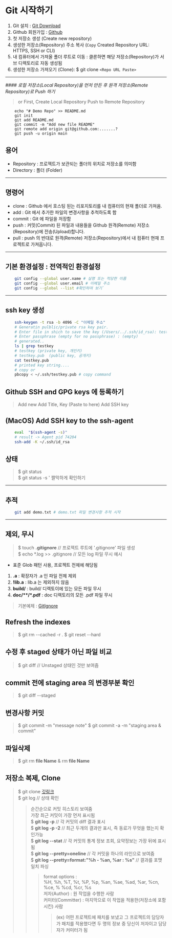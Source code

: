 # Git 시작하기
1. Git 설치 : [Git Download](https://git-scm.com "Git")
1. Github 회원가입 : [Github](https://github.com "Github")  
2. 첫 저장소 생성 (Create new repository)  
3. 생성한 저장소(Repository) 주소 복사 (`Copy` Created Repository URL: HTTPS, SSH or CLI)
4. 내 컴퓨터에서 가져올 폴더 루트로 이동 : 클론하면 해당 저장소(Repository)가 서브 디렉토리로 자동 생성됨  
5. 생성한 저장소 가져오기 (Clone): $ git clone `<Repo URL Paste>`
---

*#### 로컬 저장소(Local Repository)을 먼저 만든 후 원격 저장소(Remote Repository)로 Push 하기*
> or First, Create Local Repository Push to Remote Repository 
```pwsh
    echo "# Demo Repo" >> README.md
    git init
    git add README.md
    git commit -m "Add new file README"
    git remote add origin git@github.com:.......?
    git push -u origin main
```

## 용어
- Repository : 프로젝트가 보관되는 폴더의 위치로 저장소를 의미함
- Directory : 폴더 (Folder)
---

## 명령어
- clone : Github 에서 호스팅 된는 리포지토리를 내 컴퓨터의 현재 폴더로 가져옴.  
- add : Git 에서 추가한 파일의 변경사항을 추척하도록 함
- commit : Git 에 파일을 저장함
- push : 커밋(Commit) 된 파일과 내용들을 Github 원격(Remote) 저장소(Repository)에 전송(Upload)합니다.  
- pull : push 의 반대로 원격(Remote) 저장소(Repository)에서 내 컴퓨터 현재 프로젝트로 가져옵니다.
---

## 기본 환경설정 : 전역적인 환경설정
```bash
    git config --global user.name # 실명 또는 적당한 이름  
    git config --global user.email # 이메일 주소  
    git config --global --list #확인하여 보기`
``` 
---

## ssh key 생성
```bash
    ssh-keygen -t rsa -b 4096 -C "이메일 주소"
    # Generatin pulblic/private rsa key pair.
    # Enter file in shich to save the key (/Users/../.ssh/id_rsa): testkey 
    # Enter passphrase (empty for no passphrase) : (empty)
    # generated..
    ls | grep testkey
    # testkey (private key, 개인키)
    # testkey.pub  (public key, 공개키)
    cat testkey.pub
    # printed key string....
    # copy or 
    pbcopy < ~/.ssh/testkey.pub # copy command
```

## Github SSH and GPG keys 에 등록하기
> Add new
> Add Title, Key (Paste to here)
> Add SSH key  

## (MacOS) Add SSH key to the ssh-agent
```bash
    eval  "$(ssh-agent -s)"
    # result -> Agent pid 74204
    ssh-add -K ~/.ssh/id_rsa
```

## 상태  
> $ git status  
> $ git status -s  ' 짤막하게 확인하기
---

## 추적  
```bash
    git add demo.txt # demo.txt 파일 변경사항 추적 시작
```
---

## 제외, 무시
> $ touch __.gitignore__  // 프로젝트 루트에 '.gitignore' 파일 생성  
> $ echo *.log >> .gitignore  // 모든 log 파일 무시 예시  
- 표준 Glob  패턴 사용, 프로젝트 전체에 해당됨  
1. __.a__ : 확장자가 .a 인 파일 전체 제외  
2. __!lib.a__ : lib.a 는 제외하지 않음
3. __build/__ : build/ 디렉토이에 있는 모든 파일 무시
4. __doc/**/*.pdf__ : doc  디렉토리의 모든 .pdf 파일 무시
> 기본예제 : [GitIgnore](https://github.com/github/gitignore)

## Refresh the indexes
> $ git rm --cached -r .
> $ git reset --hard

## 수정 후 staged 상태가 아닌 파일 비교
> $ git diff // Unstaged 상태인 것만 보여줌

## commit 전에 staging area 의 변경부분 확인
> $ git diff --staged 

## 변경사항 커밋
> $ git commit -m "message note"
> $ git commit -a -m "staging area & commit"

## 파일삭제
> $ git rm **file Name**  & rm **file Name**

## 저장소 복제, Clone
> $ git clone [깃링크](git@github.com:ViVaKR/GitNote.git)  
> $ git log  // 상태 확인  
>> 순간순으로 커밋 히스토리 보여줌  
>> 가장 최근 커밋이 가장 먼저 표시됨  
>> $ __git log -p__  // 각 커밋의 diff 결과 표시  
>> $ __git log -p -2__ // 최근 두개의 결과만 표시, 즉 동료가 무엇을 했는지 확인가능  
>> $ __git log --stat__  // 각 커밋의 통계 정보 조회, 요약정보는 가장 뒤에 표시됨  
>> $ __git log --pretty=oneline__  // 각 커밋을 하나의 라인으로 보여줌  
>> $ __git log --pretty=format:"%h - %an, %ar : %s"__  // 결과를 포맷 일치 파싱
>>> format options :   
>>> %H, %h, %T, %t, %P, %p, %an, %ae, %ad, %ar, %cn, %ce, % %cd, %cr, %s  
>>> 저자(Author) : 원 작업을 수행한 사람  
>>> 커미터(Committer) : 마지막으로 이 작업을 적용한(저장소에 포함시킨) 사람  
>>>> (ex) 어떤 프로젝트에 패치를 보냈고 그  프로젝트의 담당자가 패치를 적용했다면 두 명의 정보 중
>>>> 당신이 저자이고 담당자가 커미터가 됨













